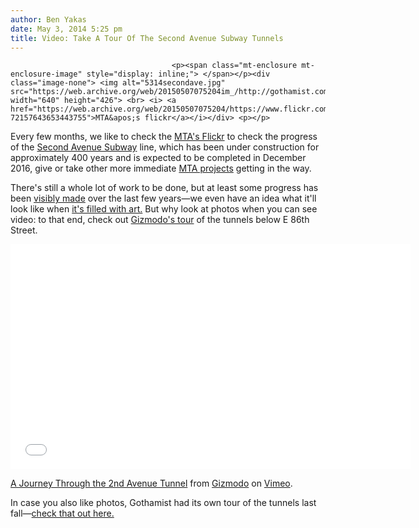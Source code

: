 ```yaml
---
author: Ben Yakas
date: May 3, 2014 5:25 pm
title: Video: Take A Tour Of The Second Avenue Subway Tunnels
---
```


	
										<p><span class="mt-enclosure mt-enclosure-image" style="display: inline;"> </span></p><div class="image-none"> <img alt="5314secondave.jpg" src="https://web.archive.org/web/20150507075204im_/http://gothamist.com/attachments/byakas/5314secondave.jpg" width="640" height="426"> <br> <i> <a href="https://web.archive.org/web/20150507075204/https://www.flickr.com/photos/mtaphotos/13719209025/in/set-72157643653443755">MTA&apos;s flickr</a></i></div> <p></p>

<p>Every few months, we like to check the <a href="https://web.archive.org/web/20150507075204/https://www.flickr.com/photos/mtaphotos/">MTA&apos;s Flickr</a> to check the progress of the <a href="https://web.archive.org/web/20150507075204/http://gothamist.com/tags/secondavenuesubway">Second Avenue Subway</a> line, which has been under construction for approximately 400 years and is expected to be completed in December 2016, give or take other more immediate <a href="https://web.archive.org/web/20150507075204/http://gothamist.com/tags/mta">MTA projects</a> getting in the way. </p>

<p>There&apos;s still a whole lot of work to be done, but at least some progress has been <a href="https://web.archive.org/web/20150507075204/http://gothamist.com/2013/11/05/photos_the_2nd_avenue_subway_statio.php#photo-1">visibly made</a> over the last few years&#x2014;we even have an idea what it&apos;ll look like when <a href="https://web.archive.org/web/20150507075204/http://gothamist.com/2014/01/22/heres_what_the_second_avenue_subway.php">it&apos;s filled with art.</a>  But why look at photos when you can see video: to that end, check out <a href="https://web.archive.org/web/20150507075204/http://gizmodo.com/a-subterranean-stroll-through-nycs-newest-train-tunnel-1570826409">Gizmodo&apos;s tour</a> of the tunnels below E 86th Street.</p>

<p><iframe src="//web.archive.org/web/20150507075204if_/http://player.vimeo.com/video/93620127" width="640" height="360" frameborder="0" webkitallowfullscreen="" mozallowfullscreen="" allowfullscreen></iframe> </p><p><a href="https://web.archive.org/web/20150507075204/http://vimeo.com/93620127">A Journey Through the 2nd Avenue Tunnel</a> from <a href="https://web.archive.org/web/20150507075204/http://vimeo.com/gizmodo">Gizmodo</a> on <a href="https://web.archive.org/web/20150507075204/https://vimeo.com/">Vimeo</a>.</p><p></p>

<p>In case you also like photos, Gothamist had its own tour of the tunnels last fall&#x2014;<a href="https://web.archive.org/web/20150507075204/http://gothamist.com/2013/09/25/photos_a_2nd_avenue_subway_tour.php#photo-1">check that out here.</a></p>					
										
									
				